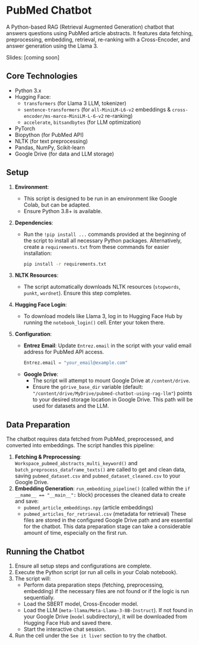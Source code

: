 # PubMed Chatbot

A Python-based RAG (Retrieval Augmented Generation) chatbot that answers questions using PubMed article abstracts. It features data fetching, preprocessing, embedding, retrieval, re-ranking with a Cross-Encoder, and answer generation using the Llama 3.

Slides: [coming soon]

## Core Technologies

* Python 3.x
* Hugging Face:
    * `transformers` (for Llama 3 LLM, tokenizer)
    * `sentence-transformers` (for `all-MiniLM-L6-v2` embeddings & `cross-encoder/ms-marco-MiniLM-L-6-v2` re-ranking)
    * `accelerate`, `bitsandbytes` (for LLM optimization)
* PyTorch
* Biopython (for PubMed API)
* NLTK (for text preprocessing)
* Pandas, NumPy, Scikit-learn
* Google Drive (for data and LLM storage)

## Setup

1.  **Environment**:
    * This script is designed to be run in an environment like Google Colab, but can be adapted.
    * Ensure Python 3.8+ is available.

2.  **Dependencies**:
    * Run the `!pip install ...` commands provided at the beginning of the script to install all necessary Python packages. Alternatively, create a `requirements.txt` from these commands for easier installation:
        ```bash
        pip install -r requirements.txt
        ```

3.  **NLTK Resources**:
    * The script automatically downloads NLTK resources (`stopwords`, `punkt`, `wordnet`). Ensure this step completes.

4.  **Hugging Face Login**:
    * To download models like Llama 3, log in to Hugging Face Hub by running the `notebook_login()` cell. Enter your token there.

5.  **Configuration**:
    * **Entrez Email**: Update `Entrez.email` in the script with your valid email address for PubMed API access.
        ```python
        Entrez.email = "your_email@example.com"
        ```
    * **Google Drive**:
        * The script will attempt to mount Google Drive at `/content/drive`.
        * Ensure the `gdrive_base_dir` variable (default: `"/content/drive/MyDrive/pubmed-chatbot-using-rag-llm"`) points to your desired storage location in Google Drive. This path will be used for datasets and the LLM.

## Data Preparation

The chatbot requires data fetched from PubMed, preprocessed, and converted into embeddings. The script handles this pipeline:

1.  **Fetching & Preprocessing**: `Workspace_pubmed_abstracts_multi_keyword()` and `batch_preprocess_dataframe_texts()` are called to get and clean data, saving `pubmed_dataset.csv` and `pubmed_dataset_cleaned.csv` to your Google Drive.
2.  **Embedding Generation**: `run_embedding_pipeline()` (called within the `if __name__ == "__main__":` block) processes the cleaned data to create and save:
    * `pubmed_article_embeddings.npy` (article embeddings)
    * `pubmed_articles_for_retrieval.csv` (metadata for retrieval)
    These files are stored in the configured Google Drive path and are essential for the chatbot. This data preparation stage can take a considerable amount of time, especially on the first run.

## Running the Chatbot

1.  Ensure all setup steps and configurations are complete.
2.  Execute the Python script (or run all cells in your Colab notebook).
3.  The script will:
    * Perform data preparation steps (fetching, preprocessing, embedding) if the necessary files are not found or if the logic is run sequentially.
    * Load the SBERT model, Cross-Encoder model.
    * Load the LLM (`meta-llama/Meta-Llama-3-8B-Instruct`). If not found in your Google Drive (`model` subdirectory), it will be downloaded from Hugging Face Hub and saved there.
    * Start the interactive chat session.
4. Run the cell under the `See it live!` section to try the chatbot.